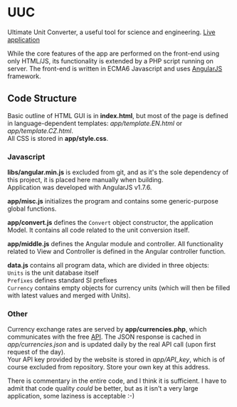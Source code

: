 # UUC
Ultimate Unit Converter, a useful tool for science and engineering. [Live application](http://jira.zby.cz/content/UUC/)

While the core features of the app are performed on the front-end using only HTML/JS, its functionality is extended by a PHP script running on server.
The front-end is written in ECMA6 Javascript and uses [AngularJS](https://angularjs.org/) framework.

## Code Structure
Basic outline of HTML GUI is in **index.html**, but most of the page is defined in language-dependent templates: _app/template.EN.html_ or _app/template.CZ.html_.  
All CSS is stored in **app/style.css**.

### Javascript

**libs/angular.min.js** is excluded from git, and as it's the sole dependency of this project, it is placed here manually when building.  
Application was developed with AngularJS v1.7.6.

**app/misc.js** initializes the program and contains some generic-purpose global functions.

**app/convert.js** defines the `Convert` object constructor, the application Model. It contains all code related to the unit conversion itself.

**app/middle.js** defines the Angular module and controller.
All functionality related to View and Controller is defined in the Angular controller function.

**data.js** contains all program data, which are divided in three objects:  
`Units` is the unit database itself  
`Prefixes` defines standard SI prefixes  
`Currency` contains empty objects for currency units (which will then be filled with latest values and merged with Units).

### Other

Currency exchange rates are served by **app/currencies.php**, which communicates with the free [API](https://fixer.io/).
The JSON response is cached in *app/currencies.json* and is updated daily by the real API call (upon first request of the day).  
Your API key provided by the website is stored in *app/API_key*, which is of course excluded from repository. Store your own key at this address.

There is commentary in the entire code, and I think it is sufficient. I have to admit that code quality *could* be better, but as it isn't a very large application, some laziness is acceptable :-)

